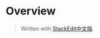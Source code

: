 # Overview


> Written with [StackEdit中文版](https://stackedit.cn/).
<!--stackedit_data:
eyJoaXN0b3J5IjpbLTE4MjM1ODI0NTVdfQ==
-->